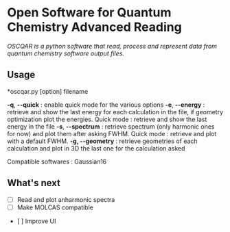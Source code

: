 # Open Software for Quantum Chemistry Advanced Reading

*OSCQAR is a python software that read, process and represent data from quantum chemistry software output files.*

## Usage

*oscqar.py [option] filename

**-q**, **--quick** : enable quick mode for the various options
**-e**, **--energy** : retrieve and show the last energy for each calculation in the file, if geometry optimization plot the energies. Quick mode : retrieve and show the last energy in the file
**-s**, **--spectrum** : retrieve spectrum (only harmonic ones for now) and plot them after asking FWHM. Quick mode : retrieve and plot with a default FWHM.
**-g, --geometry** : retrieve geometries of each calculation and plot in 3D the last one for the calculation asked

Compatible softwares : Gaussian16

## What's next

- [ ] Read and plot anharmonic spectra 
- [ ] Make MOLCAS compatible
- [ ] Improve UI

